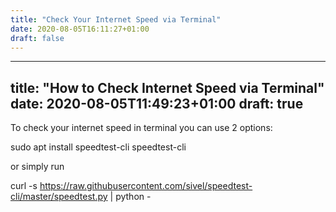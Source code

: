 ```yaml
---
title: "Check Your Internet Speed via Terminal"
date: 2020-08-05T16:11:27+01:00
draft: false
---
```


---
title: "How to Check Internet Speed via Terminal"
date: 2020-08-05T11:49:23+01:00
draft: true
---
To check your internet speed in terminal you can use 2 options:

sudo apt install speedtest-cli
speedtest-cli

or simply run

curl -s https://raw.githubusercontent.com/sivel/speedtest-cli/master/speedtest.py | python -

